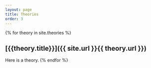 ```yaml
---
layout: page
title: Theories
order: 3
---
```


{% for theory in site.theories %}
## [{{theory.title}}]({{ site.url }}{{ theory.url }})
Here is a theory.
{% endfor %}